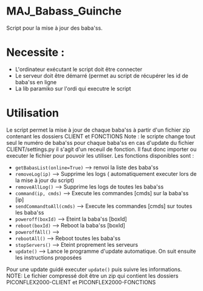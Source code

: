 # MAJ_Babass_Guinche
Script pour la mise à jour des baba'ss.


# Necessite :
 - L'ordinateur exécutant le script doit être connecter 
 - Le serveur doit être démarré (permet au script de récupérer les id de baba'ss en ligne
 - La lib paramiko sur l'ordi qui executre le script

# Utilisation
Le script permet la mise à jour de chaque baba'ss à partir d'un fichier zip contenant les dossiers CLIENT et FONCTIONS
Note : le scripte change tout seul le numéro de baba'ss pour chaque baba'ss en cas d'update du fichier CLIENT/settings.py
il s'agit d'un receuil de fonction. Il faut donc importer ou executer le fichier pour pouvoir les utiliser.
Les fonctions disponibles sont :
- ``` getBabasList(online=True) ``` --> renvoi la liste des baba'ss
- ``` removeLog(ip) ``` --> Supprime les logs ( automatiquement executer lors de la mise à jour du script)
- ``` removeAllLog() ``` --> Supprime les logs de toutes les baba'ss
- ``` command(ip, cmds) ``` --> Execute les commandes [cmds] sur la baba'ss [ip] 
- ``` sendCommandtoAll(cmds) ``` --> Execute les commandes [cmds] sur toutes les baba'ss
- ``` poweroff(boxId) ``` --> Eteint la baba'ss [boxId]
- ``` reboot(boxId) ``` --> Reboot la baba'ss [boxId]
- ``` poweroffAll() ``` -->
- ``` rebootAll() ``` --> Reboot toutes les baba'ss
- ``` stopServers() ``` --> Eteint proprement les serveurs
- ``` update() ``` --> Lance le programme d'update automatique. On suit ensuite les instructions proposées

Pour une update guidé executer ``` update() ``` puis suivre les informations.
NOTE: Le fichier compressé doit être un zip qui contient les dossiers PICONFLEX2000-CLIENT et PICONFLEX2000-FONCTIONS
